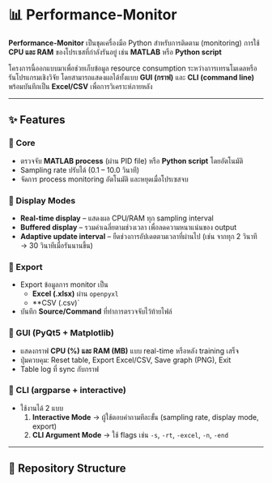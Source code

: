# 📊 Performance-Monitor

**Performance-Monitor** เป็นชุดเครื่องมือ Python สำหรับการติดตาม (monitoring) การใช้ **CPU และ RAM** ของโปรเซสที่กำลังรันอยู่ เช่น **MATLAB** หรือ **Python script**  

โครงการนี้ออกแบบมาเพื่อช่วยเก็บข้อมูล resource consumption ระหว่างการเทรนโมเดลหรือรันโปรแกรมเชิงวิจัย โดยสามารถแสดงผลได้ทั้งแบบ **GUI (กราฟ)** และ **CLI (command line)** พร้อมบันทึกเป็น **Excel/CSV** เพื่อการวิเคราะห์ภายหลัง  

---

## ✨ Features

### 🔹 Core
- ตรวจจับ **MATLAB process** (ผ่าน PID file) หรือ **Python script** โดยอัตโนมัติ  
- Sampling rate ปรับได้ (0.1 – 10.0 วินาที)  
- จัดการ process monitoring อัตโนมัติ และหยุดเมื่อโปรเซสจบ  

### 🔹 Display Modes
- **Real-time display** – แสดงผล CPU/RAM ทุก sampling interval  
- **Buffered display** – รวมค่าเฉลี่ยตามช่วงเวลา เพื่อลดความหนาแน่นของ output  
- **Adaptive update interval** – ยืดช่วงการอัปเดตตามเวลาที่ผ่านไป (เช่น จากทุก 2 วินาที → 30 วินาทีเมื่อรันนานขึ้น)  

### 🔹 Export
- Export ข้อมูลการ monitor เป็น  
  - **Excel (.xlsx)** ผ่าน `openpyxl`  
  - **CSV (.csv)`  
- บันทึก **Source/Command** ที่ทำการตรวจจับไว้ท้ายไฟล์  

### 🔹 GUI (PyQt5 + Matplotlib)
- แสดงกราฟ **CPU (%) และ RAM (MB)** แบบ real-time หรือหลัง training เสร็จ  
- ปุ่มควบคุม: Reset table, Export Excel/CSV, Save graph (PNG), Exit  
- Table log ที่ sync กับกราฟ  

### 🔹 CLI (argparse + interactive)
- ใช้งานได้ 2 แบบ  
  1. **Interactive Mode** → ผู้ใช้ตอบคำถามทีละขั้น (sampling rate, display mode, export)  
  2. **CLI Argument Mode** → ใช้ flags เช่น `-s`, `-rt`, `-excel`, `-n`, `-end`  

---

## 📂 Repository Structure

